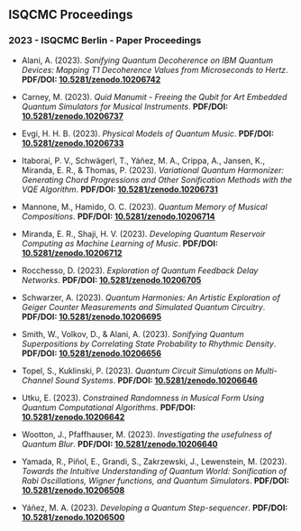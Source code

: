 ## ISQCMC Proceedings

### 2023 - ISQCMC Berlin - Paper Proceedings

- Alani, A. (2023). _Sonifying Quantum Decoherence on IBM Quantum Devices: Mapping T1 Decoherence Values from Microseconds to Hertz_. **PDF/DOI: [10.5281/zenodo.10206742](https://doi.org/10.5281/zenodo.10206742)** <citebutton-component indexkey="ISQCMC_alani"></citebutton-component>

- Carney, M. (2023). _Quid Manumit - Freeing the Qubit for Art Embedded Quantum Simulators for Musical Instruments_. **PDF/DOI: [10.5281/zenodo.10206737](https://doi.org/10.5281/zenodo.10206737)** <citebutton-component indexkey="ISQCMC_carney"></citebutton-component>
  
- Evgi, H. H. B. (2023). _Physical Models of Quantum Music_. **PDF/DOI: [10.5281/zenodo.10206733](https://doi.org/10.5281/zenodo.10206733)** <citebutton-component indexkey="ISQCMC_evgi"></citebutton-component>
  
- Itaboraí, P. V., Schwägerl, T., Yáñez, M. A., Crippa, A., Jansen, K., Miranda, E. R., & Thomas, P. (2023). _Variational Quantum Harmonizer: Generating Chord Progressions and Other Sonification Methods with the VQE Algorithm_. **PDF/DOI: [10.5281/zenodo.10206731](https://doi.org/10.5281/zenodo.10206731)** <citebutton-component indexkey="ISQCMC_itaborai"></citebutton-component>
  
- Mannone, M., Hamido, O. C. (2023). _Quantum Memory of Musical Compositions_. **PDF/DOI: [10.5281/zenodo.10206714](https://doi.org/10.5281/zenodo.10206714)** <citebutton-component indexkey="ISQCMC_mannone"></citebutton-component>
  
- Miranda, E. R., Shaji, H. V. (2023). _Developing Quantum Reservoir Computing as Machine Learning of Music_. **PDF/DOI: [10.5281/zenodo.10206712](https://doi.org/10.5281/zenodo.10206712)** <citebutton-component indexkey="ISQCMC_miranda"></citebutton-component>
  
- Rocchesso, D. (2023). _Exploration of Quantum Feedback Delay Networks_. **PDF/DOI: [10.5281/zenodo.10206705](https://doi.org/10.5281/zenodo.10206705)** <citebutton-component indexkey="ISQCMC_rocchesso"></citebutton-component>
  
- Schwarzer, A. (2023). _Quantum Harmonies: An Artistic Exploration of Geiger Counter Measurements and Simulated Quantum Circuitry_. **PDF/DOI: [10.5281/zenodo.10206695](https://doi.org/10.5281/zenodo.10206695)** <citebutton-component indexkey="ISQCMC_schwarzer"></citebutton-component>
  
- Smith, W., Volkov, D., & Alani, A. (2023). _Sonifying Quantum Superpositions by Correlating State Probability to Rhythmic Density_. **PDF/DOI: [10.5281/zenodo.10206656](https://doi.org/10.5281/zenodo.10206656)** <citebutton-component indexkey="ISQCMC_smith"></citebutton-component>
  
- Topel, S., Kuklinski, P. (2023). _Quantum Circuit Simulations on Multi-Channel Sound Systems_. **PDF/DOI: [10.5281/zenodo.10206646](https://doi.org/10.5281/zenodo.10206646)** <citebutton-component indexkey="ISQCMC_topel"></citebutton-component>
  
- Utku, E. (2023). _Constrained Randomness in Musical Form Using Quantum Computational Algorithms_. **PDF/DOI: [10.5281/zenodo.10206642](https://doi.org/10.5281/zenodo.10206642)** <citebutton-component indexkey="ISQCMC_utku"></citebutton-component>
  
- Wootton, J., Pfaffhauser, M. (2023). _Investigating the usefulness of Quantum Blur_. **PDF/DOI: [10.5281/zenodo.10206640](https://doi.org/10.5281/zenodo.10206640)** <citebutton-component indexkey="ISQCMC_wootton"></citebutton-component>
  
- Yamada, R., Piñol, E., Grandi, S., Zakrzewski, J., Lewenstein, M. (2023). _Towards the Intuitive Understanding of Quantum World: Sonification of Rabi Oscillations, Wigner functions, and Quantum Simulators_. **PDF/DOI: [10.5281/zenodo.10206508](https://doi.org/10.5281/zenodo.10206508)** <citebutton-component indexkey="ISQCMC_yamada"></citebutton-component>
  
- Yáñez, M. A. (2023). _Developing a Quantum Step-sequencer_. **PDF/DOI: [10.5281/zenodo.10206500](https://doi.org/10.5281/zenodo.10206500)** <citebutton-component indexkey="ISQCMC_yanez"></citebutton-component>

